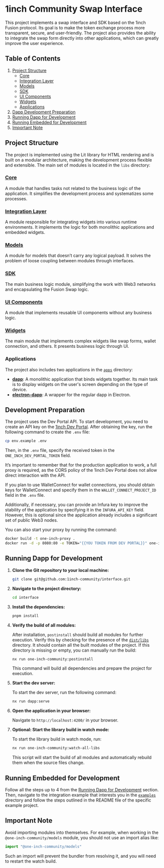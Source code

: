 # 1inch Community Swap Interface

This project implements a swap interface and SDK based on the 1inch Fusion protocol. Its goal is to make the token
exchange process more transparent, secure, and user-friendly. The project also provides the ability to integrate the
swap form directly into other applications, which can greatly improve the user experience.

## Table of Contents

1. [Project Structure](#project-structure)
    - [Core](#core)
    - [Integration Layer](#integration-layer)
    - [Models](#models)
    - [SDK](#sdk)
    - [UI Components](#ui-components)
    - [Widgets](#widgets)
    - [Applications](#applications)
2. [Dapp Development Preparation](#dapp-development-preparation)
3. [Running Dapp for Development](#running-dapp-for-development)
4. [Running Embedded for Development](#running-embedded-for-development)
5. [Important Note](#important-note)

## Project Structure

The project is implemented using the Lit library for HTML rendering and is built on a modular architecture, making the
development process flexible and extensible. The main set of modules is located in the `libs` directory:

### [Core](libs/core/readme.md)

A module that handles tasks not related to the business logic of the application. It simplifies the development process
and systematizes some processes.

### [Integration Layer](libs/integration-layer/readme.md)

A module responsible for integrating widgets into various runtime environments. It implements the logic for both
monolithic applications and embedded widgets.

### [Models](libs/models/readme.md)

A module for models that doesn’t carry any logical payload. It solves the problem of loose coupling between modules
through interfaces.

### [SDK](libs/sdk/readme.md)

The main business logic module, simplifying the work with Web3 networks and encapsulating the Fusion Swap logic.

### [UI Components](libs/ui-components/readme.md)

A module that implements reusable UI components without any business logic.

### [Widgets](libs/widgets/readme.md)

The main module that implements complex widgets like swap forms, wallet connection, and others. It presents business
logic through UI.

### Applications

The project also includes two applications in the [`apps`](apps) directory:

- [**dapp**](apps/dapp): A monolithic application that binds widgets together. Its main task is to display widgets on the user's
  screen depending on the type of device.
- [**electron-dapp**](apps/electron-dapp): A wrapper for the regular dapp in Electron.

## Development Preparation

The project uses the Dev Portal API. To start development, you need to create an API key on
the [1inch Dev Portal](https://portal.1inch.dev/). After obtaining the key, run the following command to create the
`.env` file:

```bash
cp env.example .env
```

Then, in the `.env` file, specify the received token in the `ONE_INCH_DEV_PORTAL_TOKEN` field.

It’s important to remember that for the production application to work, a full proxy is required, as the CORS policy of
the 1inch Dev Portal does not allow direct interaction with the API.

If you plan to use WalletConnect for wallet connections, you should obtain keys for WalletConnect and specify them in
the `WALLET_CONNECT_PROJECT_ID` field in the `.env` file.

Additionally, if necessary, you can provide an Infura key to improve the stability of the application by specifying it
in the `INFURA_API_KEY` field. However, this is optional since the application already includes a significant set of
public Web3 nodes.

You can also start your proxy by running the command:
```bash
docker build -t one-inch-proxy .
docker run -d -p 8080:80 -e TOKEN="{{YOU TOKEN FROM DEV PORTAL}}" one-inch-proxy
```

## Running Dapp for Development

1. **Clone the Git repository to your local machine:**

   ```bash
   git clone git@github.com:1inch-community/interface.git
   ```

2. **Navigate to the project directory:**

   ```bash
   cd interface
   ```

3. **Install the dependencies:**

   ```bash
   pnpm install
   ```

4. **Verify the build of all modules:**

   After installation, `postinstall` should build all modules for further execution. Verify this by checking for the
   presence of the [`dist/libs`](./dist/libs) directory. It should contain all the built modules of the project. If this directory is
   missing or empty, you can manually run the build:

   ```bash
   nx run one-inch-community:postinstall
   ```

   This command will build all dependencies and prepare the project for execution.

5. **Start the dev server:**

   To start the dev server, run the following command:

   ```bash
   nx run dapp:serve
   ```

6. **Open the application in your browser:**

   Navigate to `http://localhost:4200/` in your browser.

7. **Optional: Start the library build in watch mode:**

   To start the library build in watch mode, run:

   ```bash
   nx run one-inch-community:watch-all-libs
   ```

   This script will start the build of all modules and automatically rebuild them when the source files change.

## Running Embedded for Development

Follow all the steps up to 4 from the [Running Dapp for Development](#running-dapp-for-development) section. Then, navigate to the integration example
that interests you in the [`examples`](./examples) directory and follow the steps outlined in the README file of the specific example
project.

## Important Note

Avoid importing modules into themselves. For example, when working in the `@one-inch-community/models` module, you
should not use an import alias like:

```ts
import "@one-inch-community/models"
```

Such an import will prevent the bundler from resolving it, and you will need to restart the watch build.

